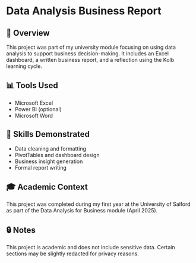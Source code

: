 # Data Analysis Business Report

## 📝 Overview
This project was part of my university module focusing on using data analysis to support business decision-making. It includes an Excel dashboard, a written business report, and a reflection using the Kolb learning cycle.

## 📊 Tools Used
- Microsoft Excel
- Power BI (optional)
- Microsoft Word

## 🧠 Skills Demonstrated
- Data cleaning and formatting
- PivotTables and dashboard design
- Business insight generation
- Formal report writing

## 🎓 Academic Context
This project was completed during my first year at the University of Salford as part of the Data Analysis for Business module (April 2025).

## 🔒 Notes
This project is academic and does not include sensitive data. Certain sections may be slightly redacted for privacy reasons.

